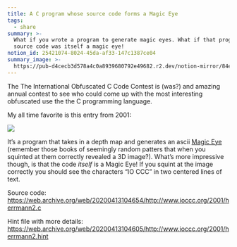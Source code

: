 ```yaml
---
title: A C program whose source code forms a Magic Eye
tags:
  - share
summary: >-
  What if you wrote a program to generate magic eyes. What if that program’s
  source code was itself a magic eye!
notion_id: 25421074-8024-45da-af33-147c1387ce04
summary_image: >-
  https://pub-d4cecb3d578a4c0a8939680792e49682.r2.dev/notion-mirror/84ebb48c-616a-4f51-ae9a-991a4e0a7e9b/aabb0069-28a5-44a8-abcb-f95b6e13623d/Screenshot_2022-11-24_at_10.31.50_PM.png
---
```

The The International Obfuscated C Code Contest is (was?) and amazing annual contest to see who could come up with the most interesting obfuscated use the the C programming language.

My all time favorite is this entry from 2001:

![](https://pub-d4cecb3d578a4c0a8939680792e49682.r2.dev/notion-mirror/84ebb48c-616a-4f51-ae9a-991a4e0a7e9b/aabb0069-28a5-44a8-abcb-f95b6e13623d/Screenshot_2022-11-24_at_10.31.50_PM.png)

It’s a program that takes in a depth map and generates an ascii [Magic Eye](https://en.wikipedia.org/wiki/Magic_Eye) (remember those books of seemingly random patters that when you squinted at them correctly revealed a 3D image?). What’s more impressive though, is that the code _itself_ is a Magic Eye! If you squint at the image correctly you should see the characters “IO CCC” in two centered lines of text.

Source code: <https://web.archive.org/web/20200413104654/http://www.ioccc.org/2001/herrmann2.c>

Hint file with more details: <https://web.archive.org/web/20200413104605/http://www.ioccc.org/2001/herrmann2.hint>
